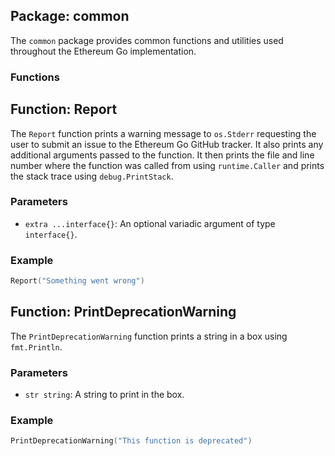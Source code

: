 ## Package: common

The `common` package provides common functions and utilities used throughout the Ethereum Go implementation.

### Functions

## Function: Report

The `Report` function prints a warning message to `os.Stderr` requesting the user to submit an issue to the Ethereum Go GitHub tracker. It also prints any additional arguments passed to the function. It then prints the file and line number where the function was called from using `runtime.Caller` and prints the stack trace using `debug.PrintStack`.

### Parameters

- `extra ...interface{}`: An optional variadic argument of type `interface{}`.

### Example

```go
Report("Something went wrong")
```

## Function: PrintDeprecationWarning

The `PrintDeprecationWarning` function prints a string in a box using `fmt.Println`.

### Parameters

- `str string`: A string to print in the box.

### Example

```go
PrintDeprecationWarning("This function is deprecated")
```